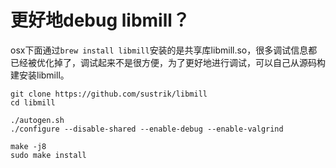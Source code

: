 # 更好地debug libmill？

osx下面通过```brew install libmill```安装的是共享库libmill.so，很多调试信息都已经被优化掉了，调试起来不是很方便，为了更好地进行调试，可以自己从源码构建安装libmill。

```
git clone https://github.com/sustrik/libmill
cd libmill

./autogen.sh
./configure --disable-shared --enable-debug --enable-valgrind

make -j8
sudo make install
```


